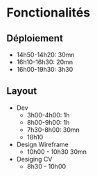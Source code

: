 # Fonctionalités

## Déploiement

- 14h50-14h20: 30mn
- 16h10-16h30: 20mn
- 16h00-19h30: 3h30

## Layout

- Dev
  - 3h00-4h00: 1h
  - 8h00-9h00: 1h
  - 7h30-8h00: 30mn
  - 18h10
- Design Wireframe
  - 10h00 - 10h30 30mn
- Desiging CV
  - 8h30 - 10h00
